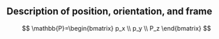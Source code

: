 ## Description of position, orientation, and frame
$$
\mathbb{P}=\begin{bmatrix}
p_x \\
p_y \\
P_z
\end{bmatrix}
$$